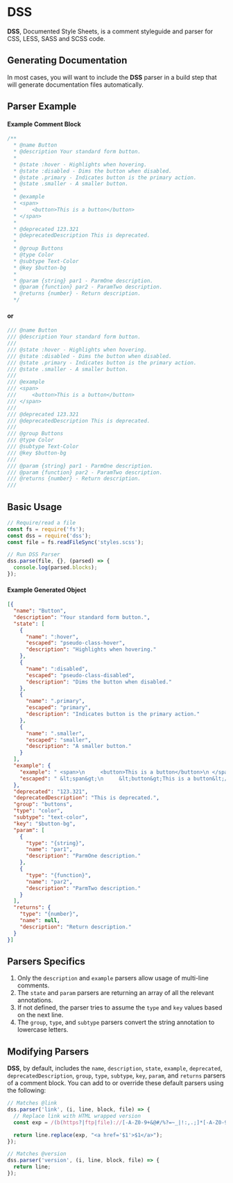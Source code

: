 # DSS

**DSS**, Documented Style Sheets, is a comment styleguide and parser for CSS, LESS, SASS and SCSS code.

## Generating Documentation

In most cases, you will want to include the **DSS** parser in a build step that will generate documentation files automatically.

## Parser Example

#### Example Comment Block

```css
/**
  * @name Button
  * @description Your standard form button.
  *
  * @state :hover - Highlights when hovering.
  * @state :disabled - Dims the button when disabled.
  * @state .primary - Indicates button is the primary action.
  * @state .smaller - A smaller button.
  *
  * @example
  * <span>
  *     <button>This is a button</button>
  * </span>
  *
  * @deprecated 123.321
  * @deprecatedDescription This is deprecated.
  *
  * @group Buttons
  * @type Color
  * @subtype Text-Color
  * @key $button-bg
  *
  * @param {string} par1 - ParmOne description.
  * @param {function} par2 - ParamTwo description.
  * @returns {number} - Return description.
  */
```
#### or

```scss
/// @name Button
/// @description Your standard form button.
///
/// @state :hover - Highlights when hovering.
/// @state :disabled - Dims the button when disabled.
/// @state .primary - Indicates button is the primary action.
/// @state .smaller - A smaller button.
///
/// @example
/// <span>
///     <button>This is a button</button>
/// </span>
///
/// @deprecated 123.321
/// @deprecatedDescription This is deprecated.
///
/// @group Buttons
/// @type Color
/// @subtype Text-Color
/// @key $button-bg
///
/// @param {string} par1 - ParmOne description.
/// @param {function} par2 - ParamTwo description.
/// @returns {number} - Return description.
///
```

## Basic Usage

```javascript
// Require/read a file
const fs = require('fs');
const dss = require('dss');
const file = fs.readFileSync('styles.scss');

// Run DSS Parser
dss.parse(file, {}, (parsed) => {
  console.log(parsed.blocks);
});
```

#### Example Generated Object

```json
[{
  "name": "Button",
  "description": "Your standard form button.",
  "state": [
    {
      "name": ":hover",
      "escaped": "pseudo-class-hover",
      "description": "Highlights when hovering."
    },
    {
      "name": ":disabled",
      "escaped": "pseudo-class-disabled",
      "description": "Dims the button when disabled."
    },
    {
      "name": ".primary",
      "escaped": "primary",
      "description": "Indicates button is the primary action."
    },
    {
      "name": ".smaller",
      "escaped": "smaller",
      "description": "A smaller button."
    }
  ],
  "example": {
    "example": " <span>\n     <button>This is a button</button>\n </span>",
    "escaped": " &lt;span&gt;\n     &lt;button&gt;This is a button&lt;/button&gt;\n &lt;/span&gt;"
  },
  "deprecated": "123.321",
  "deprecatedDescription": "This is deprecated.",
  "group": "buttons",
  "type": "color",
  "subtype": "text-color",
  "key": "$button-bg",
  "param": [
    {
      "type": "{string}",
      "name": "par1",
      "description": "ParmOne description."
    },
    {
      "type": "{function}",
      "name": "par2",
      "description": "ParmTwo description."
    }
  ],
  "returns": {
    "type": "{number}",
    "name": null,
    "description": "Return description."
  }
}]
```

## Parsers Specifics

1. Only the `description` and `example` parsers allow usage of multi-line comments.
1. The `state` and `param` parsers are returning an array of all the relevant annotations.
1. If not defined, the parser tries to assume the `type` and `key` values based on the next line.
1. The `group`, `type`, and `subtype` parsers convert the string annotation to lowercase letters.

## Modifying Parsers

**DSS**, by default, includes the `name`, `description`, `state`, `example`, `deprecated`, `deprecatedDescription`, `group`, `type`, `subtype`, `key`, `param`, and `returns` parsers of a comment block. You can add to or override these default parsers using the following:

```javascript
// Matches @link
dss.parser('link', (i, line, block, file) => {
  // Replace link with HTML wrapped version
  const exp = /(b(https?|ftp|file)://[-A-Z0-9+&@#/%?=~_|!:,.;]*[-A-Z0-9+&@#/%=~_|])/ig;

  return line.replace(exp, "<a href='$1'>$1</a>");
});
```

```javascript
// Matches @version
dss.parser('version', (i, line, block, file) => {
  return line;
});
```
